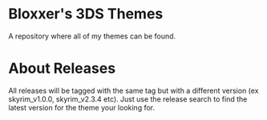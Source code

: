 # Bloxxer's 3DS Themes
A repository where all of my themes can be found.


# About Releases
All releases will be tagged with the same tag but with a different version (ex skyrim_v1.0.0, skyrim_v2.3.4 etc). Just use the release search to find the latest version for the theme your looking for.

